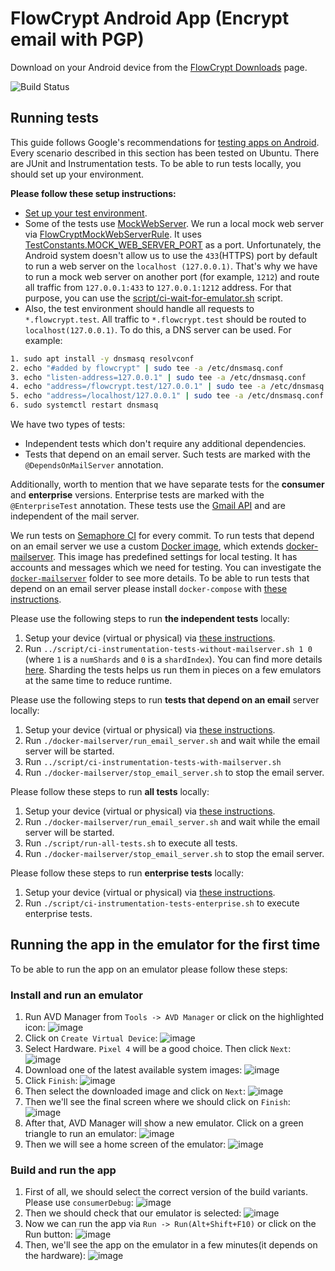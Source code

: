 # FlowCrypt Android App (Encrypt email with PGP)

Download on your Android device from the [FlowCrypt Downloads](https://flowcrypt.com/download) page.

![Build Status](https://flowcrypt.semaphoreci.com/badges/flowcrypt-android.svg?key=3683eef1-6121-4c12-bcf7-031d0b4a36eb)

## Running tests

This guide follows Google's recommendations for [testing apps on Android](https://developer.android.com/training/testing). Every scenario described in this section has been tested on Ubuntu. There are JUnit and Instrumentation tests. To be able to run tests locally, you should set up your environment.

**Please follow these setup instructions:**

- [Set up your test environment](https://developer.android.com/training/testing/espresso/setup#set-up-environment).
- Some of the tests use [MockWebServer](https://github.com/square/okhttp/tree/master/mockwebserver). We run a local mock web server via [FlowCryptMockWebServerRule](https://github.com/FlowCrypt/flowcrypt-android/blob/master/FlowCrypt/src/androidTest/java/com/flowcrypt/email/rules/FlowCryptMockWebServerRule.kt). It uses [TestConstants.MOCK_WEB_SERVER_PORT](https://github.com/FlowCrypt/flowcrypt-android/blob/master/FlowCrypt/src/androidTest/java/com/flowcrypt/email/TestConstants.kt#L19) as a port. Unfortunately, the Android system doesn't allow us to use the `433`(HTTPS) port by default
to run a web server on the `localhost (127.0.0.1)`. That's why we have to run a mock web server on another port (for example, `1212`) and route all traffic from `127.0.0.1:433` to `127.0.0.1:1212` address. For that purpose, you can use the [script/ci-wait-for-emulator.sh](https://github.com/FlowCrypt/flowcrypt-android/blob/master/script/ci-wait-for-emulator.sh#L13) script.
- Also, the test environment should handle all requests to `*.flowcrypt.test`. All traffic to `*.flowcrypt.test` should be routed to `localhost(127.0.0.1)`. To do this, a DNS server can be used. For example:

```bash
1. sudo apt install -y dnsmasq resolvconf
2. echo "#added by flowcrypt" | sudo tee -a /etc/dnsmasq.conf
3. echo "listen-address=127.0.0.1" | sudo tee -a /etc/dnsmasq.conf
4. echo "address=/flowcrypt.test/127.0.0.1" | sudo tee -a /etc/dnsmasq.conf
5. echo "address=/localhost/127.0.0.1" | sudo tee -a /etc/dnsmasq.conf
6. sudo systemctl restart dnsmasq
```

We have two types of tests:

- Independent tests which don't require any additional dependencies.
- Tests that depend on an email server. Such tests are marked with the `@DependsOnMailServer` annotation.

Additionally, worth to mention that we have separate tests for the **consumer** and **enterprise** versions. Enterprise tests are marked with the `@EnterpriseTest` annotation. These tests use the [Gmail API](https://developers.google.com/gmail/api/guides) and are independent of the mail server.

We run tests on [Semaphore CI](https://semaphoreci.com/) for every commit. To run tests that depend on an email server we use a custom [Docker image](https://hub.docker.com/r/flowcrypt/flowcrypt-email-server), which extends [docker-mailserver](https://github.com/tomav/docker-mailserver). This image has predefined settings for local testing. It has accounts and messages which we need for
testing. You can investigate the [`docker-mailserver`](https://github.com/FlowCrypt/flowcrypt-android/tree/master/docker-mailserver) folder to see more details. To be able to run tests that depend on an email server please install `docker-compose` with [these instructions](https://docs.docker.com/compose/install/).

Please use the following steps to run **the independent tests** locally:

1. Setup your device (virtual or physical) via [these instructions](#please-follow-these-instructions).
2. Run `../script/ci-instrumentation-tests-without-mailserver.sh 1 0` (where `1` is a `numShards` and `0` is a `shardIndex`). You can find more details [here](https://developer.android.com/training/testing/junit-runner#sharding-tests). Sharding the tests helps us run them in pieces on a few emulators at the same time to reduce runtime.

Please use the following steps to run **tests that depend on an email** server locally:

1. Setup your device (virtual or physical) via [these instructions](#please-follow-these-instructions).
2. Run `./docker-mailserver/run_email_server.sh` and wait while the email server will be started.
3. Run `../script/ci-instrumentation-tests-with-mailserver.sh`
4. Run `./docker-mailserver/stop_email_server.sh` to stop the email server.

Please follow these steps to run **all tests** locally:

1. Setup your device (virtual or physical) via [these instructions](#please-follow-these-instructions).
2. Run `./docker-mailserver/run_email_server.sh` and wait while the email server will be started.
3. Run `./script/run-all-tests.sh` to execute all tests.
4. Run `./docker-mailserver/stop_email_server.sh` to stop the email server.

Please follow these steps to run **enterprise tests** locally:

1. Setup your device (virtual or physical) via [these instructions](#please-follow-these-instructions).
2. Run `./script/ci-instrumentation-tests-enterprise.sh` to execute enterprise tests.

## Running the app in the emulator for the first time

To be able to run the app on an emulator please follow these steps:

### Install and run an emulator

1. Run AVD Manager from `Tools -> AVD Manager` or click on the highlighted icon: ![image](https://user-images.githubusercontent.com/2863246/136424474-3de87e4d-ffac-49d6-82e3-ec9831399721.png)
2. Click on `Create Virtual Device`: ![image](https://user-images.githubusercontent.com/2863246/136425173-78ee0834-242d-48a6-8ff0-ec40cc9f9d6a.png)
3. Select Hardware. `Pixel 4` will be a good choice. Then click `Next`: ![image](https://user-images.githubusercontent.com/2863246/136425849-f3839002-cd17-48a6-9027-c7a6561dd588.png)
4. Download one of the latest available system images: ![image](https://user-images.githubusercontent.com/2863246/136426398-ebdcf49d-3566-45ee-b06b-698908cd5c55.png)
5. Click `Finish`:  ![image](https://user-images.githubusercontent.com/2863246/136427125-6aa91bef-f052-432f-a314-369d4b6d4825.png)
6. Then select the downloaded image and click on `Next`: ![image](https://user-images.githubusercontent.com/2863246/136427526-0c0cfc0b-b622-4420-9ea0-14aabff22423.png)
7. Then we'll see the final screen where we should click on `Finish`: ![image](https://user-images.githubusercontent.com/2863246/136428104-4eba085d-eddf-46e2-b495-87be8d9a2237.png)
8. After that, AVD Manager will show a new emulator. Click on a green triangle to run an emulator: ![image](https://user-images.githubusercontent.com/2863246/136429163-e74b4ccf-360d-49af-a57b-846dd6be23fe.png)
9. Then we will see a home screen of the emulator: ![image](https://user-images.githubusercontent.com/2863246/136430123-1277b324-4910-4594-9f7c-167314d1ecef.png)

### Build and run the app

1. First of all, we should select the correct version of the build variants. Please use `consumerDebug`: ![image](https://user-images.githubusercontent.com/2863246/136431329-2b850d9f-6dc3-4849-817c-86ffcc85ec17.png)
2. Then we should check that our emulator is selected: ![image](https://user-images.githubusercontent.com/2863246/136431790-bd6fd50d-db0f-4a95-bffb-d3bd92e574b3.png)
3. Now we can run the app via `Run -> Run(Alt+Shift+F10)` or click on the Run button: ![image](https://user-images.githubusercontent.com/2863246/136432060-088641d6-2bc5-44c0-bc58-80c50a49602e.png)
4. Then, we'll see the app on the emulator in a few minutes(it depends on the hardware): ![image](https://user-images.githubusercontent.com/2863246/136433066-d98cd03b-9db0-47a6-9ac8-7d21d347b6ea.png)
